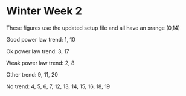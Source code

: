 # Winter Week 2
These figures use the updated setup file and all have an xrange (0,14)

Good power law trend: 1, 10

Ok power law trend: 3, 17

Weak power law trend: 2, 8

Other trend: 9, 11, 20

No trend: 4, 5, 6, 7, 12, 13, 14, 15, 16, 18, 19